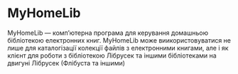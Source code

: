 # MyHomeLib
MyHomeLib — комп’ютерна програма для керування домашньою бібліотекою електронних книг. MyHomeLib може виикористовуватися не лише для каталогізації колекції файлів з електронними книгами, але і як клієнт для роботи з бібліотекою Лібрусек та іншими бібліотеками на двигуні Лібрусек (Флібуста та іншими)
